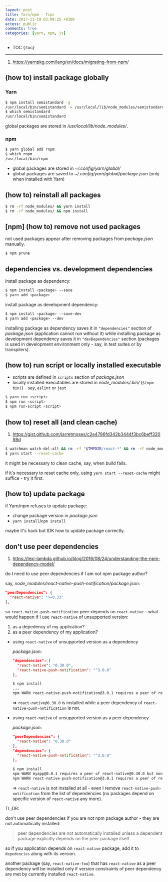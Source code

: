 ```yaml
---
layout: post
title: Yarn/npm - Tips
date: 2017-11-19 03:09:25 +0300
access: public
comments: true
categories: [yarn, npm, js]
---
```


<!-- more -->

* TOC
{:toc}
<hr>

1. <https://yarnpkg.com/lang/en/docs/migrating-from-npm/>

(how to) install package globally
---------------------------------

### Yarn

```sh
$ npm install semistandard -g
/usr/local/bin/semistandard -> /usr/local/lib/node_modules/semistandard/bin/cmd.js
$ which semistandard
/usr/local/bin/semistandard
```

global packages are stored in _/usr/local/lib/node_modules/_.

### npm

```sh
$ yarn global add rnpm
$ which rnpm
/usr/local/bin/rnpm
```

- global packages are stored in _~/.config/yarn/global/_
- global packages are saved to _~/.config/yarn/global/package.json_
  (only when installed with Yarn)

(how to) reinstall all packages
-------------------------------

```sh
$ rm -rf node_modules/ && yarn install
$ rm -rf node_modules/ && npm install
```

[npm] (how to) remove not used packages
---------------------------------------

not used packages appear after removing packages from _package.json_ manually.

```sh
$ npm prune
```

dependencies vs. development dependencies
-----------------------------------------

install package as dependency:

```sh
$ npm install <package> --save
$ yarn add <package>
```

install package as development dependency:

```sh
$ npm install <package> --save-dev
$ yarn add <package> --dev
```

installing package as dependency saves it in `"dependencies"` section
of _package.json_ (application cannot run without it) while installing
package as development dependency saves it in `"devDependencies"` section
(packages is used in development environment only - say, in test suites
or by transpilers).

(how to) run script or locally installed executable
---------------------------------------------------

- scripts are defined in `scripts` section of _package.json_
- locally installed executables are stored in _node\_modules/.bin/_
  (`$(npm bin)`) - say, `eslint` or `jest`

```sh
$ yarn run <script>
$ npm run <script>
$ npm run-script <script>
```

(how to) reset all (and clean cache)
------------------------------------

1. <https://gist.github.com/jarretmoses/c2e4786fd342b3444f3bc6beff32098d>

```sh
$ watchman watch-del-all && rm -rf "$TMPDIR/react-*" && rm -rf node_modules/ && yarn cache clean && yarn install
$ yarn start --reset-cache
```

it might be necessary to clean cache, say, when build fails.

if it's necessary to reset cache only, using `yarn start --reset-cache`
might suffice - try it first.

(how to) update package
-----------------------

if Yarn/npm refuses to update package:

- change package version in _package.json_
- `yarn install`/`npm install`

maybe it's hack but IDK how to update package correctly.

don't use peer dependencies
---------------------------

1. <https://lexi-lambda.github.io/blog/2016/08/24/understanding-the-npm-dependency-model/>

do I need to use peer dependencies if I am not npm package author?

say, _node_modules/react-native-push-notification/package.json_:

```json
"peerDependencies": {
  "react-native": ">=0.33"
},
```

so `react-native-push-notification` peer-depends on `react-native` -
what would happen if I use `react-native` of unsupported version:

1. as a depedency of my application?
2. as a peer dependency of my application?

- using `react-native` of unsupported version as a dependency

  _package.json_:

  ```json
  "dependencies": {
    "react-native": "0.30.0",
    "react-native-push-notification": "^3.0.0"
  },
  ```

  ```sh
  $ npm install
  ...
  npm WARN react-native-push-notification@3.0.1 requires a peer of react-native@>=0.33 but none was installed.
  ```

  => `react-native@0.30.0` is installed while a peer dependency of
  `react-native-push-notification` is not.

- using `react-native` of unsupported version as a peer dependency

  _package.json_:

  ```json
  "peerDependencies": {
    "react-native": "0.30.0"
  },
  "dependencies": {
    "react-native-push-notification": "^3.0.0"
  },
  ```

  ```sh
  $ npm install
  npm WARN myapp@0.0.1 requires a peer of react-native@0.30.0 but none was installed.
  npm WARN react-native-push-notification@3.0.1 requires a peer of react-native@>=0.33 but none was installed.
  ```

  => `react-native` is not installed at all - even I remove
  `react-native-push-notification` from the list of dependencies
  (no packages depend on specific version of `react-native` any more).

TL;DR:

don't use peer dependencies if you are not npm package author -
they are not automatically installed:

> peer dependencies are not automatically installed unless
> a dependent package explicitly depends on the peer package itself

so if you application depends on `react-native` package,
add it to `depedencies` along with its version.

another package (say, `react-native-foo`) that has `react-native`
as a peer dependency will be installed only if version constraints
of peer dependency are met by currently installed `react-native`.
